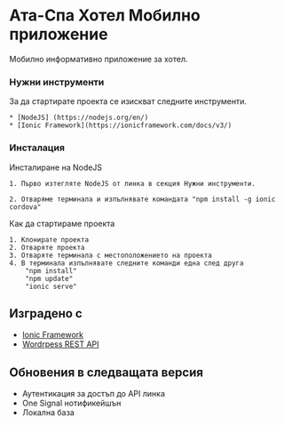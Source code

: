# Ата-Спа Хотел Мобилно приложение

Мобилно информативно приложение за хотел.

### Нужни инструменти

За да стартирате проекта се изискват следните инструменти.

```
* [NodeJS] (https://nodejs.org/en/)
* [Ionic Framework](https://ionicframework.com/docs/v3/)

```

### Инсталация

Инсталиране на NodeJS

```
1. Първо изтегляте NodeJS от линка в секция Нужни инструменти.

2. Отваряме терминала и изпълнявате командата "npm install -g ionic cordova"
```

Как да стартираме проекта

```
1. Клонирате проекта
2. Отваряте проекта
3. Отваряте терминала с местоположението на проекта
4. В терминала изпълнявате следните команди една след друга
	"npm install"
	"npm update"
	"ionic serve"

```


## Изградено с

* [Ionic Framework](https://ionicframework.com/docs/v3/)
* [Wordrpess REST API](https://wordpress.org)

## Обновения в следващата версия
* Аутентикация за достъп до API линка
* One Signal нотификейшън
* Локална база
